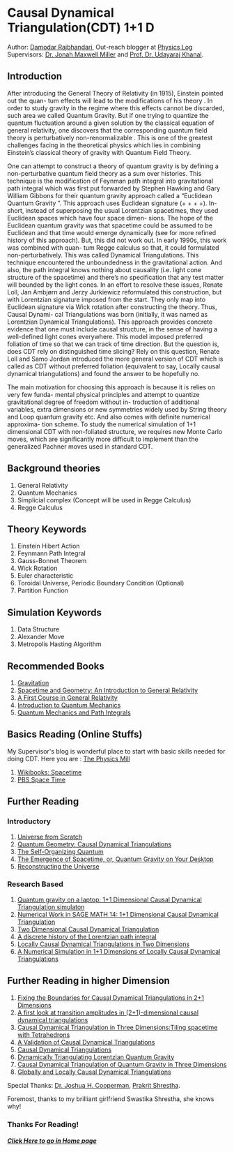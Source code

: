 # Causal Dynamical Triangulation(CDT) 1+1 D
Author: [Damodar Rajbhandari](mailto:damicristi7@live.com), Out-reach blogger at [Physics Log](http://www.physicslog.com/)  
Supervisors: [Dr. Jonah Maxwell Miller](mailto:jonah.maxwell.miller@gmail.com) and [Prof. Dr. Udayaraj Khanal](mailto:khanalu@yahoo.com).

## Introduction
After introducing the General Theory of Relativity (in 1915), Einstein pointed out the quan-
tum effects will lead to the modifications of his theory . In order to study gravity in the
regime where this effects cannot be discarded, such area we called Quantum Gravity. But if
one trying to quantize the quantum fluctuation around a given solution by the classical equation
of general relativity, one discovers that the corresponding quantum field theory is perturbatively
non-renormalizable . This is one of the greatest challenges facing in the theoretical physics
which lies in combining Einstein’s classical theory of gravity with Quantum Field Theory.

One can attempt to construct a theory of quantum gravity is by defining a non-perturbative
quantum field theory as a sum over histories. This technique is the modification of Feynman
path integral into gravitational path integral which was first put forwarded by Stephen Hawking
and Gary William Gibbons for their quantum gravity approach called a “Euclidean Quantum
Gravity ”. This approach uses Euclidean signature (+ + + +). In-short, instead of superposing
the usual Lorentzian spacetimes, they used Euclidean spaces which have four space dimen-
sions. The hope of the Euclidean quantum gravity was that spacetime could be assumed to be
Euclidean and that time would emerge dynamically (see for more refined history of this
approach). But, this did not work out. In early 1990s, this work was combined with quan-
tum Regge calculus so that, it could formulated non-perturbatively. This was called Dynamical
Triangulations. This technique encountered the unboundedness in the gravitational action.
And also, the path integral knows nothing about causality (i.e. light cone structure of the
spacetime) and there’s no specification that any test matter will bounded by the light cones. In
an effort to resolve these issues, Renate Loll, Jan Ambjørn and Jerzy Jurkiewicz reformulated
this construction, but with Lorentzian signature imposed from the start. They only map into
Euclidean signature via Wick rotation after constructing the theory. Thus, Causal Dynami-
cal Triangulations was born (initially, it was named as Lorentzian Dynamical Triangulations).
This approach provides concrete evidence that one must include causal structure, in the sense
of having a well-defined light cones everywhere. This model imposed preferred foliation of
time so that we can track of time direction. But the question is, does CDT rely on distinguished
time slicing? Rely on this question, Renate Loll and Samo Jordan introduced the more general
version of CDT which is called as CDT without preferred foliation (equivalent to say, Locally
causal dynamical triangulations) and found the answer to be hopefully no.

The main motivation for choosing this approach is because it is relies on very few funda-
mental physical principles and attempt to quantize gravitational degree of freedom without in-
troduction of additional variables, extra dimensions or new symmetries widely used by String
theory and Loop quantum gravity etc. And also comes with definite numerical approxima-
tion scheme. To study the numerical simulation of 1+1 dimensional CDT with non-foliated
structure, we requires new Monte Carlo moves, which are significantly more difficult to
implement than the generalized Pachner moves used in standard CDT.

## Background theories
1. General Relativity
2. Quantum Mechanics
3. Simplicial complex (Concept will be used in Regge Calculus)
4. Regge Calculus

## Theory Keywords
1. Einstein Hibert Action
2. Feynmann Path Integral
3. Gauss-Bonnet Theorem
4. Wick Rotation
5. Euler characteristic
6. Toroidal Universe, Periodic Boundary Condition (Optional)
7. Partition Function

## Simulation Keywords
1. Data Structure
2. Alexander Move
3. Metropolis Hasting Algorithm

## Recommended Books 
1. [Gravitation](https://www.amazon.com/Gravitation-Charles-W-Misner/dp/0716703440) 
2. [Spacetime and Geometry: An Introduction to General Relativity](https://www.amazon.com/Spacetime-Geometry-Introduction-General-Relativity/dp/0805387323)
3. [A First Course in General Relativity](https://www.amazon.com/First-Course-General-Relativity/dp/0521887054)
4. [Introduction to Quantum Mechanics](https://www.amazon.com/Introduction-Quantum-Mechanics-David-Griffiths/dp/0131118927)
5. [Quantum Mechanics and Path Integrals](https://www.amazon.com/Quantum-Mechanics-Path-Integrals-Emended/dp/0486477223)

## Basics Reading (Online Stuffs)
My Supervisor's blog is wonderful place to start with basic skills needed for doing CDT. Here you are : [The Physics Mill](http://www.thephysicsmill.com/)

1. [Wikibooks: Spacetime](https://en.wikibooks.org/wiki/Special_Relativity/Spacetime)
2. [PBS Space Time](https://www.youtube.com/channel/UC7_gcs09iThXybpVgjHZ_7g/playlists) 

## Further Reading 
### Introductory
1. [Universe from Scratch](https://arxiv.org/abs/hep-th/0509010v3)
2. [Quantum Geometry: Causal Dynamical Triangulations](http://www.thephysicsmill.com/2013/10/13/causal-dynamical-triangulations/) 
3. [The Self-Organizing Quantum](http://www.signallake.com/innovation/SelfOrganizingQuantumJul08.pdf) 
4. [The Emergence of Spacetime, or, Quantum Gravity on Your Desktop](https://arxiv.org/pdf/0711.0273.pdf)
5. [Reconstructing the Universe](https://arxiv.org/pdf/hep-th/0505154.pdf)

### Research Based
1. [Quantum gravity on a laptop: 1+1 Dimensional Causal Dynamical Triangulation   simulaton](http://www.sciencedirect.com/science/article/pii/S2211379712000319)
2. [Numerical Work in SAGE MATH 14: 1+1 Dimensional Causal Dynamical Triangulation](https://quantumtetrahedron.wordpress.com/2014/01/16/numerical-work-in-sage-math-14-11-dimensional-causal-dynamical-triangulation/)
3. [Two Dimensional Causal Dynamical Triangulation](http://physics.wooster.edu/JrIS/Files/Israel_Web_Article.pdf)
4. [A discrete history of the Lorentzian path integral](https://arxiv.org/pdf/hep-th/0212340.pdf)
5. [Locally Causal Dynamical Triangulations in Two Dimensions](https://arxiv.org/abs/1507.04566)
6. [A Numerical Simulation in 1+1 Dimensions of Locally Causal Dynamical Triangulations](http://www.ru.nl/publish/pages/760962/thesis_final_version.pdf)

## Further Reading in higher Dimension
1. [Fixing the Boundaries for Causal Dynamical Triangulations in 2+1 Dimensions](http://london.ucdavis.edu/~reu/REU12/Papers/miller.pdf)
2. [A first look at transition amplitudes in (2+1)-dimensional causal dynamical triangulations](https://arxiv.org/abs/1305.2932v3)
3. [Causal Dynamical Triangulation in Three Dimensions:Tiling spacetime with Tetrahedrons](http://physics.wooster.edu/JrIS/Files/Web_Article_Shrestha.pdf)
4. [A Validation of Causal Dynamical Triangulations](https://arxiv.org/abs/1110.6875) 
5. [Causal Dynamical Triangulations](https://sites.google.com/site/lisaglaserphysics/research/causal-dynamical-triangulations)
6. [Dynamically Triangulating Lorentzian Quantum Gravity](https://arxiv.org/pdf/hep-th/0105267.pdf)
7. [Causal Dynamical Triangulation of Quantum Gravity in Three Dimensions](http://london.ucdavis.edu/~reu/REU07/zhang.pdf)
8. [Globally and Locally Causal Dynamical Triangulations](http://www.ru.nl/publish/pages/548169/thesis.pdf)

Special Thanks: [Dr. Joshua H. Cooperman](mailto:jhcooperman@gmail.com), [Prakrit Shrestha](mailto:prakrit.shrestha@gmail.com).

Foremost, thanks to my brilliant girlfriend Swastika Shrestha, she knows why!

### Thanks For Reading!

##### [Click Here to go in Home page](https://damicristi.github.io/)

